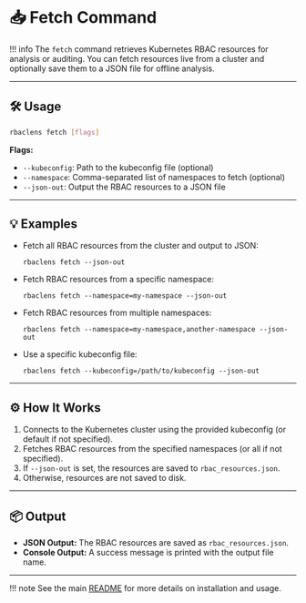 # :inbox_tray: Fetch Command

!!! info
The `fetch` command retrieves Kubernetes RBAC resources for analysis or auditing. You can fetch resources live from a cluster and optionally save them to a JSON file for offline analysis.

---

## :hammer_and_wrench: Usage

```sh
rbaclens fetch [flags]
```

**Flags:**

- `--kubeconfig`: Path to the kubeconfig file (optional)
- `--namespace`: Comma-separated list of namespaces to fetch (optional)
- `--json-out`: Output the RBAC resources to a JSON file

---

## :bulb: Examples

- Fetch all RBAC resources from the cluster and output to JSON:

  ```
  rbaclens fetch --json-out
  ```

- Fetch RBAC resources from a specific namespace:

  ```
  rbaclens fetch --namespace=my-namespace --json-out
  ```

- Fetch RBAC resources from multiple namespaces:

  ```
  rbaclens fetch --namespace=my-namespace,another-namespace --json-out
  ```

- Use a specific kubeconfig file:

  ```
  rbaclens fetch --kubeconfig=/path/to/kubeconfig --json-out
  ```

---

## :gear: How It Works

1. Connects to the Kubernetes cluster using the provided kubeconfig (or default if not specified).
2. Fetches RBAC resources from the specified namespaces (or all if not specified).
3. If `--json-out` is set, the resources are saved to `rbac_resources.json`.
4. Otherwise, resources are not saved to disk.

---

## :package: Output

- **JSON Output:** The RBAC resources are saved as `rbac_resources.json`.
- **Console Output:** A success message is printed with the output file name.

---

!!! note
See the main [README](https://github.com/flushthemoney/RBACLens#readme) for more details on installation and usage.
